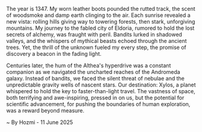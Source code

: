 
The year is 1347.  My worn leather boots pounded the rutted track, the scent of woodsmoke and damp earth clinging to the air.  Each sunrise revealed a new vista: rolling hills giving way to towering forests, then stark, unforgiving mountains.  My journey to the fabled city of Eldoria, rumored to hold the lost secrets of alchemy, was fraught with peril. Bandits lurked in shadowed valleys, and the whispers of mythical beasts echoed through the ancient trees.  Yet, the thrill of the unknown fueled my every step, the promise of discovery a beacon in the fading light.

Centuries later, the hum of the Althea's hyperdrive was a constant companion as we navigated the uncharted reaches of the Andromeda galaxy.  Instead of bandits, we faced the silent threat of nebulae and the unpredictable gravity wells of nascent stars.  Our destination: Xylos, a planet whispered to hold the key to faster-than-light travel.  The vastness of space, both terrifying and awe-inspiring, pressed in on us, but the potential for scientific advancement, for pushing the boundaries of human exploration, was a reward beyond measure.

~ By Hozmi - 11 June 2025
